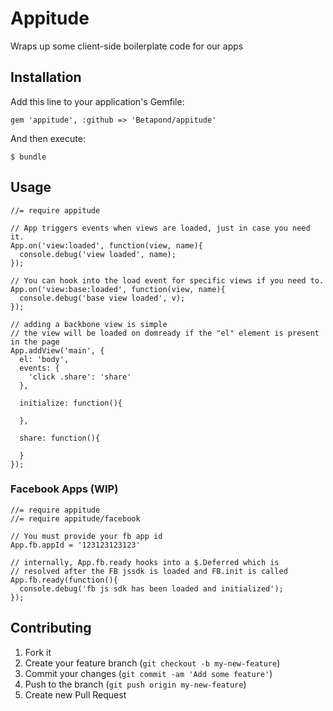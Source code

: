 # Appitude

  Wraps up some client-side boilerplate code for our apps

## Installation

Add this line to your application's Gemfile:

    gem 'appitude', :github => 'Betapond/appitude'

And then execute:

    $ bundle

## Usage

```
//= require appitude

// App triggers events when views are loaded, just in case you need it.
App.on('view:loaded', function(view, name){
  console.debug('view loaded', name);
});

// You can hook into the load event for specific views if you need to.
App.on('view:base:loaded', function(view, name){
  console.debug('base view loaded', v);
});

// adding a backbone view is simple
// the view will be loaded on domready if the "el" element is present in the page
App.addView('main', {
  el: 'body',
  events: {
    'click .share': 'share'
  },

  initialize: function(){

  },

  share: function(){

  }
});

```

### Facebook Apps (WIP)

```
//= require appitude
//= require appitude/facebook

// You must provide your fb app id
App.fb.appId = '123123123123'

// internally, App.fb.ready hooks into a $.Deferred which is
// resolved after the FB jssdk is loaded and FB.init is called
App.fb.ready(function(){
  console.debug('fb js sdk has been loaded and initialized');
});

```

## Contributing

1. Fork it
2. Create your feature branch (`git checkout -b my-new-feature`)
3. Commit your changes (`git commit -am 'Add some feature'`)
4. Push to the branch (`git push origin my-new-feature`)
5. Create new Pull Request
